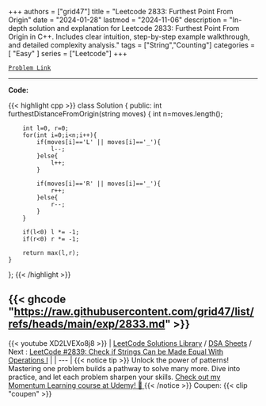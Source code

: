 
+++
authors = ["grid47"]
title = "Leetcode 2833: Furthest Point From Origin"
date = "2024-01-28"
lastmod = "2024-11-06"
description = "In-depth solution and explanation for Leetcode 2833: Furthest Point From Origin in C++. Includes clear intuition, step-by-step example walkthrough, and detailed complexity analysis."
tags = ["String","Counting"]
categories = [
    "Easy"
]
series = ["Leetcode"]
+++



[`Problem Link`](https://leetcode.com/problems/furthest-point-from-origin/description/)

---
**Code:**

{{< highlight cpp >}}
class Solution {
public:
    int furthestDistanceFromOrigin(string moves) {
        int n=moves.length();
        
        int l=0, r=0;
        for(int i=0;i<n;i++){
            if(moves[i]=='L' || moves[i]=='_'){
                l--;
            }else{
                l++;
            }
            
            if(moves[i]=='R' || moves[i]=='_'){
                r++;
            }else{
                r--;
            }
        }
        
        if(l<0) l *= -1;
        if(r<0) r *= -1;
		
        return max(l,r);
    }
};
{{< /highlight >}}

{{< ghcode "https://raw.githubusercontent.com/grid47/list/refs/heads/main/exp/2833.md" >}}
---
{{< youtube XD2LVEXo8j8 >}}
| [LeetCode Solutions Library](https://grid47.xyz/leetcode/) / [DSA Sheets](https://grid47.xyz/sheets/) / Next : [LeetCode #2839: Check if Strings Can be Made Equal With Operations I](https://grid47.xyz/posts/leetcode-2839-check-if-strings-can-be-made-equal-with-operations-i-solution/) |
| --- |
{{< notice tip >}}
Unlock the power of patterns! Mastering one problem builds a pathway to solve many more. Dive into practice, and let each problem sharpen your skills. [Check out my Momentum Learning course at Udemy! 🚀 ](https://www.udemy.com/course/algorithms-and-data-structures-in-cpp/)
{{< /notice >}}
Coupen: {{< clip "coupen" >}}
